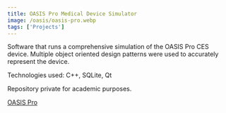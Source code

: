 ```yaml
---
title: OASIS Pro Medical Device Simulator
image: /oasis/oasis-pro.webp
tags: ['Projects']
---
```


Software that runs a comprehensive simulation of the OASIS Pro CES device. Multiple object oriented design patterns were used to accurately represent the device.

Technologies used: C++, SQLite, Qt

Repository private for academic purposes.

[OASIS Pro](https://mindalive.com/products/oasis-pro)